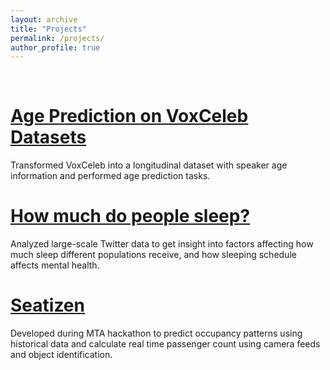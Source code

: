 ```yaml
---
layout: archive
title: "Projects"
permalink: /projects/
author_profile: true
---
```


<br>


<h1><a href="http://Yinsight.github.io/files/age_prediction_section.pdf" target="_blank">Age Prediction on VoxCeleb Datasets</a></h1> 
<p> Transformed VoxCeleb into a longitudinal dataset with speaker age information and performed age prediction tasks. </p>

<h1><a href="http://Yinsight.github.io/files/sleep.pdf" target="_blank">How much do people sleep?</a></h1> 
<p> Analyzed large-scale Twitter data to get insight into factors affecting how much sleep
different populations receive, and how sleeping schedule affects mental health. </p>

<h1><a href="http://Yinsight.github.io/files/Seatizens.pdf" target="_blank">Seatizen</a></h1> 
<p> Developed during MTA hackathon to predict occupancy patterns using historical data
and calculate real time passenger count using camera feeds and object identification. </p>

<!--
<h1><a href="https://github.com/Yinsight/COVID19-Data-Analysis" target="_blank">COVID19 Data Analysis</a></h1> 
<p> Reported number of deaths and number of cases per 1 million population for every
location/country in between a given range of dates to analyze the spread of virus. </p>
-->

<!--
<h1>Seq2Seq Chatbot</h1> 
<p> Created a neural network-based chatbot model from a dataset of movie conversations. </p>
-->

<!--
<h1>Automated Stock Trader</h1> 
<p> Implemented a deep reinforcement learning program to automatically buy and sell stocks in a simulated stock market environment. </p>
-->



